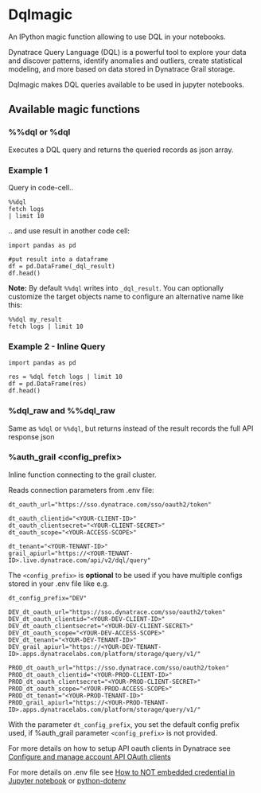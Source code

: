 # Dqlmagic

An IPython magic function allowing to use DQL in your notebooks.

Dynatrace Query Language (DQL) is a powerful tool to explore your data and discover patterns, identify anomalies and outliers, create statistical modeling, and more based on data stored in Dynatrace Grail storage. 

Dqlmagic makes DQL queries available to be used in jupyter notebooks.

## Available magic functions

### %%dql or %dql
Executes a DQL query and returns the queried records as json array.

### Example 1
Query in code-cell..
```
%%dql
fetch logs 
| limit 10
```
.. and use result in another code cell:
```
import pandas as pd

#put result into a dataframe
df = pd.DataFrame(_dql_result)
df.head()
```
**Note:** 
By default ``%%dql`` writes into ``_dql_result``. You can optionally customize the target objects name to configure an alternative name like this: 
```
%%dql my_result
fetch logs | limit 10
```

### Example 2 - Inline Query
```
import pandas as pd

res = %dql fetch logs | limit 10
df = pd.DataFrame(res)
df.head()
```

### %dql_raw and %%dql_raw
Same as ```%dql``` or ```%%dql```, but returns instead of the result records the full API response json

### %auth_grail <config_prefix>
Inline function connecting to the grail cluster. 

Reads connection parameters from .env file: 
```
dt_oauth_url="https://sso.dynatrace.com/sso/oauth2/token"

dt_oauth_clientid="<YOUR-CLIENT-ID>"
dt_oauth_clientsecret="<YOUR-CLIENT-SECRET>"
dt_oauth_scope="<YOUR-ACCESS-SCOPE>"

dt_tenant="<YOUR-TENANT-ID>"
grail_apiurl="https://<YOUR-TENANT-ID>.live.dynatrace.com/api/v2/dql/query"
```

The ```<config_prefix>``` is **optional** to be used if you have multiple configs stored in your .env file like e.g. 

```
dt_config_prefix="DEV"

DEV_dt_oauth_url="https://sso.dynatrace.com/sso/oauth2/token"
DEV_dt_oauth_clientid="<YOUR-DEV-CLIENT-ID>"
DEV_dt_oauth_clientsecret="<YOUR-DEV-CLIENT-SECRET>"
DEV_dt_oauth_scope="<YOUR-DEV-ACCESS-SCOPE>"
DEV_dt_tenant="<YOUR-DEV-TENANT-ID>"
DEV_grail_apiurl="https://<YOUR-DEV-TENANT-ID>.apps.dynatracelabs.com/platform/storage/query/v1/"

PROD_dt_oauth_url="https://sso.dynatrace.com/sso/oauth2/token"
PROD_dt_oauth_clientid="<YOUR-PROD-CLIENT-ID>"
PROD_dt_oauth_clientsecret="<YOUR-PROD-CLIENT-SECRET>"
PROD_dt_oauth_scope="<YOUR-PROD-ACCESS-SCOPE>"
PROD_dt_tenant="<YOUR-PROD-TENANT-ID>"
PROD_grail_apiurl="https://<YOUR-PROD-TENANT-ID>.apps.dynatracelabs.com/platform/storage/query/v1/"

```

With the parameter ```dt_config_prefix```, you set the default config prefix used, if %auth_grail parameter ```<config_prefix>``` is not provided.

For more details on how to setup API oauth clients in Dynatrace see [Configure and manage account API OAuth clients
](https://www.dynatrace.com/support/help/how-to-use-dynatrace/account-management/identity-access-management/account-api-oauth)

For more details on .env file see [How to NOT embedded credential in Jupyter notebook](https://yuthakarn.medium.com/how-to-not-show-credential-in-jupyter-notebook-c349f9278466) or [python-dotenv](https://pypi.org/project/python-dotenv/)